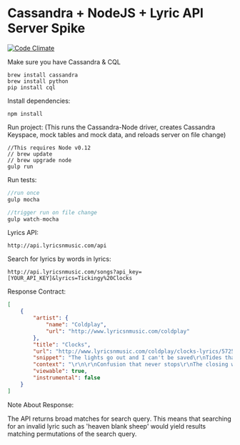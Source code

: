 #  Cassandra + NodeJS + Lyric API Server Spike

[![Code Climate](https://codeclimate.com/github/tiffaniechia/Cassandra-NodeJS-Server/badges/gpa.svg)](https://codeclimate.com/github/tiffaniechia/Cassandra-NodeJS-Server)

Make sure you have Cassandra & CQL
```
brew install cassandra
brew install python
pip install cql
```

Install dependencies:
```
npm install
```

Run project:
(This runs the Cassandra-Node driver, creates Cassandra Keyspace, mock tables and mock data, and reloads server on file change)
```
//This requires Node v0.12
// brew update
// brew upgrade node
gulp run
```

Run tests:
```javascript
//run once
gulp mocha

//trigger run on file change
gulp watch-mocha
```

Lyrics API:
```
http://api.lyricsnmusic.com/api
```

Search for lyrics by words in lyrics:
```
http://api.lyricsnmusic.com/songs?api_key=[YOUR_API_KEY]&lyrics=Tickingy%20Clocks
```

Response Contract:
```json
[
    {
        "artist": {
            "name": "Coldplay",
            "url": "http://www.lyricsnmusic.com/coldplay"
        },
        "title": "Clocks",
        "url": "http://www.lyricsnmusic.com/coldplay/clocks-lyrics/5725306",
        "snippet": "The lights go out and I can't be saved\r\nTides that I tried to swim against\r\n...",
        "context": "\r\n\r\nConfusion that never stops\r\nThe closing walls and the <em>ticking</em> <em>clocks</em>",
        "viewable": true,
        "instrumental": false
    }
]
```
Note About Response:

The API returns broad matches for search query. This means that searching for an invalid lyric such as 'heaven blank sheep' would yield results matching permutations of the search query.
